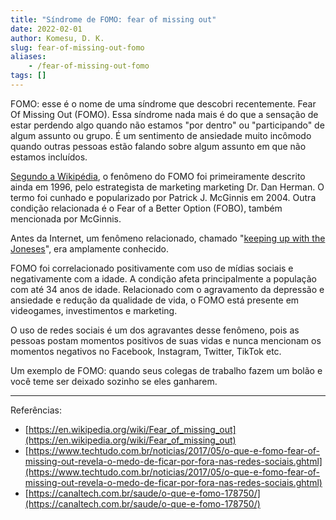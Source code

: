 ```yaml
---
title: "Síndrome de FOMO: fear of missing out"
date: 2022-02-01
author: Komesu, D. K.
slug: fear-of-missing-out-fomo
aliases:
    - /fear-of-missing-out-fomo
tags: []
---
```


FOMO: esse é o nome de uma síndrome que descobri recentemente. Fear Of Missing Out (FOMO). Essa síndrome nada mais é do que a sensação de estar perdendo algo quando não estamos "por dentro" ou "participando" de algum assunto ou grupo. É um sentimento de ansiedade muito incômodo quando outras pessoas estão falando sobre algum assunto em que não estamos incluídos.

<!--more-->

[Segundo a Wikipédia](https://en.wikipedia.org/wiki/Fear_of_missing_out), o fenômeno do FOMO foi primeiramente descrito ainda em 1996, pelo estrategista de marketing marketing Dr. Dan Herman. O termo foi cunhado e popularizado por Patrick J. McGinnis em 2004. Outra condição relacionada é o Fear of a Better Option (FOBO), também mencionada por McGinnis.

Antes da Internet, um fenômeno relacionado, chamado "[keeping up with the Joneses](https://en.wikipedia.org/wiki/Keeping_up_with_the_Joneses)", era amplamente conhecido.

FOMO foi correlacionado positivamente com uso de mídias sociais e negativamente com a idade. A condição afeta principalmente a população com até 34 anos de idade. Relacionado com o agravamento da depressão e ansiedade e redução da qualidade de vida, o FOMO está presente em videogames, investimentos e marketing.

O uso de redes sociais é um dos agravantes desse fenômeno, pois as pessoas postam momentos positivos de suas vidas e nunca mencionam os momentos negativos no Facebook, Instagram, Twitter, TikTok etc.

Um exemplo de FOMO: quando seus colegas de trabalho fazem um bolão e você teme ser deixado sozinho se eles ganharem.

---

Referências:

- [https://en.wikipedia.org/wiki/Fear_of_missing_out](https://en.wikipedia.org/wiki/Fear_of_missing_out)
- [https://www.techtudo.com.br/noticias/2017/05/o-que-e-fomo-fear-of-missing-out-revela-o-medo-de-ficar-por-fora-nas-redes-sociais.ghtml](https://www.techtudo.com.br/noticias/2017/05/o-que-e-fomo-fear-of-missing-out-revela-o-medo-de-ficar-por-fora-nas-redes-sociais.ghtml)
- [https://canaltech.com.br/saude/o-que-e-fomo-178750/](https://canaltech.com.br/saude/o-que-e-fomo-178750/)
